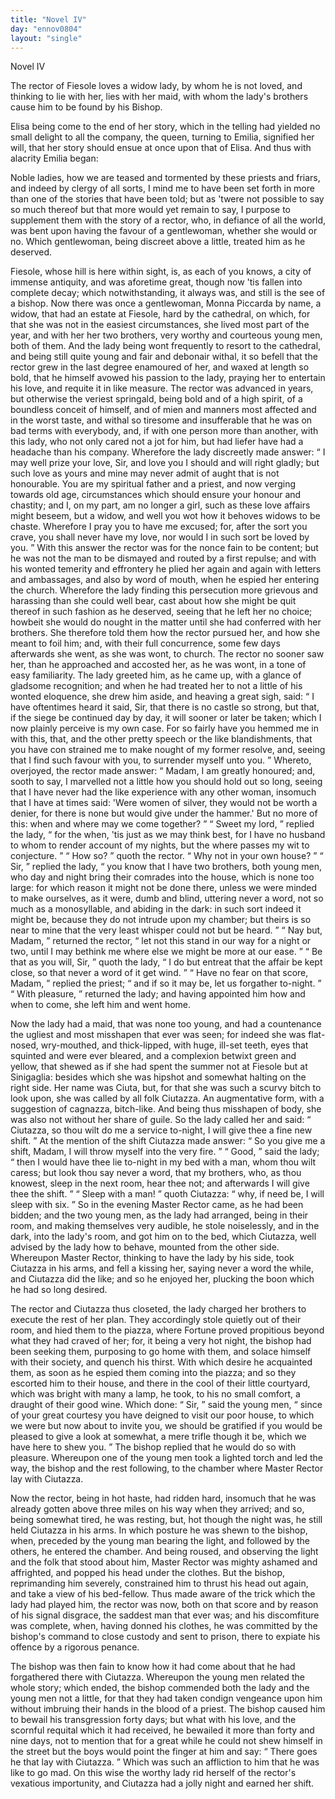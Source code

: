 ```yaml
---
title: "Novel IV"
day: "ennov0804"
layout: "single"
---
```

<html>
 <head>
 </head>
 <body>
  <div id="nov0804" type="novella" who="emilia">
   <head>
    Novel IV
   </head>
   <argument>
    <p>
     <milestone id="p08040001"/>
     <!--(i)-->
     The rector of Fiesole loves a widow lady, by whom he is
 not loved, and thinking to lie with her, lies with her
 maid, with whom the lady's brothers cause him to be
 found by his Bishop.
     <!--(/i)-->
    </p>
   </argument>
   <div3 type="commentary" who="author">
    <p>
     <milestone id="p08040002"/>
     <!--(sc)-->
     Elisa
     <!--(/sc)-->
     being come to the end of
	her story, which in the telling
	had yielded no small delight to all the company, the queen, turning
	to Emilia, signified her will, that her story should ensue at once upon
      that of Elisa. And thus with alacrity Emilia began:
    </p>
   </div3>
   <div3 type="commentary" who="emilia">
    <p>
     <milestone id="p08040003"/>
     Noble ladies,
	how we are teased and tormented by these priests and friars, and
	indeed by clergy of all sorts, I mind me to have been set forth in
	more than one of the stories that have been told; but as 'twere not
	possible to say so much thereof but that more would yet remain to
	say, I purpose to supplement them with the story of a rector, who, in
	defiance of all the world, was bent upon having the favour of a
	gentlewoman, whether she would or no. Which gentlewoman,
	being discreet above a little, treated him as he deserved.
    </p>
   </div3>
   <p>
    <milestone id="p08040004"/>
    Fiesole, whose hill is here within sight, is, as each of you knows,
 a city of immense antiquity, and was aforetime great, though now
 'tis fallen into complete decay; which notwithstanding, it always was,
 and still is the see of a bishop.
    <milestone id="p08040005"/>
    Now there was once a gentlewoman,
 Monna Piccarda by name, a widow, that had an estate at Fiesole,
 hard by the cathedral, on which, for that she was not in the easiest
 circumstances, she lived most part of the year, and with her her two
 brothers, very worthy and courteous young men, both of them.
    <milestone id="p08040006"/>
    And the lady being wont frequently to resort to the cathedral, and
 being still quite young and fair and debonair withal, it so befell that
 the rector grew in the last degree enamoured of her, and waxed at
 length so bold, that he himself avowed his passion to the lady, praying
    <pb n="195"/>
    her
 to entertain his love, and requite it in like measure.
    <milestone id="p08040007"/>
    The rector
 was advanced in years, but otherwise the veriest springald, being bold
 and of a high spirit, of a boundless conceit of himself, and of mien
 and manners most affected and in the worst taste, and withal so tiresome
 and insufferable that he was on bad terms with everybody, and,
 if with one person more than another, with this lady, who not only
 cared not a jot for him, but had liefer have had a headache than his
 company.
    <milestone id="p08040008"/>
    Wherefore the lady discreetly made answer:
    <q direct="unspecified">
     I may
 well prize your love, Sir, and love you I should and will right gladly;
 but such love as yours and mine may never admit of aught that is
 not honourable. You are my spiritual father and a priest, and now
 verging towards old age, circumstances which should ensure your
 honour and chastity; and I, on my part, am no longer a girl, such
 as these love affairs might beseem, but a widow, and well you wot
 how it behoves widows to be chaste. Wherefore I pray you to have
 me excused; for, after the sort you crave, you shall never have my
 love, nor would I in such sort be loved by you.
    </q>
    <milestone id="p08040009"/>
    With this answer
 the rector was for the nonce fain to be content; but he was not the
 man to be dismayed and routed by a first repulse; and with his
 wonted temerity and effrontery he plied her again and again with
 letters and ambassages, and also by word of mouth, when he espied
 her entering the church. Wherefore the lady finding this persecution
 more grievous and harassing than she could well bear, cast about how
 she might be quit thereof in such fashion as he deserved, seeing that
 he left her no choice; howbeit she would do nought in the matter
 until she had conferred with her brothers.
    <milestone id="p08040010"/>
    She therefore told them
 how the rector pursued her, and how she meant to foil him; and,
 with their full concurrence, some few days afterwards she went, as
 she was wont, to church. The rector no sooner saw her, than he
 approached and accosted her, as he was wont, in a tone of easy
 familiarity.
    <milestone id="p08040011"/>
    The lady greeted him, as he came up, with a glance
 of gladsome recognition; and when he had treated her to not a little
 of his wonted eloquence, she drew him aside, and heaving a great
 sigh, said:
    <milestone id="p08040012"/>
    <q direct="unspecified">
     I have oftentimes heard it said, Sir, that there is no
 castle so strong, but that, if the siege be continued day by day, it
 will sooner or later be taken; which I now plainly perceive is my
 own case. For so fairly have you hemmed me in with this, that, and
 the other pretty speech or the like blandishments, that you have
 con
     <pb n="196"/>
     strained
 me to make nought of my former resolve, and, seeing that I
 find such favour with you, to surrender myself unto you.
    </q>
    <milestone id="p08040013"/>
    Whereto,
 overjoyed, the rector made answer:
    <q direct="unspecified">
     Madam, I am greatly
 honoured; and, sooth to say, I marvelled not a little how you should
 hold out so long, seeing that I have never had the like experience
 with any other woman, insomuch that I have at times said: 'Were
 women of silver, they would not be worth a denier, for there is none
 but would give under the hammer.' But no more of this: when and
 where may we come together?
    </q>
    <milestone id="p08040014"/>
    <q direct="unspecified">
     Sweet my lord,
    </q>
    replied the lady,
    <q direct="unspecified">
     for the when, 'tis just as we may think best, for I have no husband
 to whom to render account of my nights, but the where passes my
 wit to conjecture.
    </q>
    <milestone id="p08040015"/>
    <q direct="unspecified">
     How so?
    </q>
    quoth the rector.
    <q direct="unspecified">
     Why not in
 your own house?
    </q>
    <milestone id="p08040016"/>
    <q direct="unspecified">
     Sir,
    </q>
    replied the lady,
    <q direct="unspecified">
     you know that I have
 two brothers, both young men, who day and night bring their comrades
 into the house, which is none too large: for which reason it
 might not be done there, unless we were minded to make ourselves,
 as it were, dumb and blind, uttering never a word, not so much as a
 monosyllable, and abiding in the dark: in such sort indeed it might
 be, because they do not intrude upon my chamber; but theirs is so
 near to mine that the very least whisper could not but be heard.
    </q>
    <milestone id="p08040017"/>
    <q direct="unspecified">
     Nay but, Madam,
    </q>
    returned the rector,
    <q direct="unspecified">
     let not this stand in our
 way for a night or two, until I may bethink me where else we might
 be more at our ease.
    </q>
    <milestone id="p08040018"/>
    <q direct="unspecified">
     Be that as you will, Sir,
    </q>
    quoth the lady,
    <q direct="unspecified">
     I do but entreat that the affair be kept close, so that never a word
 of it get wind.
    </q>
    <milestone id="p08040019"/>
    <q direct="unspecified">
     Have no fear on that score, Madam,
    </q>
    replied the
 priest;
    <q direct="unspecified">
     and if so it may be, let us forgather to-night.
    </q>
    <milestone id="p08040020"/>
    <q direct="unspecified">
     With
 pleasure,
    </q>
    returned the lady; and having appointed him how and
 when to come, she left him and went home.
   </p>
   <p>
    <milestone id="p08040021"/>
    Now the lady had a maid, that was none too young, and had a
 countenance the ugliest and most misshapen that ever was seen; for
 indeed she was flat-nosed, wry-mouthed, and thick-lipped, with huge,
 ill-set teeth, eyes that squinted and were ever bleared, and a complexion
 betwixt green and yellow, that shewed as if she had spent the
 summer not at Fiesole but at Sinigaglia: besides which she was hipshot
 and somewhat halting on the right side.
    <milestone id="p08040022"/>
    Her name was Ciuta,
 but, for that she was such a scurvy bitch to look upon, she was called
 by all folk Ciutazza.
    <note>
     An augmentative form, with a suggestion of
     <!--(i)-->
     cagnazza,
     <!--(/i)-->
     bitch-like.
    </note>
    And being thus misshapen of body, she
 was
    <pb n="197"/>
    also not without her share of guile.
    <milestone id="p08040023"/>
    So the lady called her and said:
    <q direct="unspecified">
     Ciutazza, so thou wilt do me a service to-night, I will give thee
 a fine new shift.
    </q>
    <milestone id="p08040024"/>
    At the mention of the shift Ciutazza made
 answer:
    <q direct="unspecified">
     So you give me a shift, Madam, I will throw myself
 into the very fire.
    </q>
    <milestone id="p08040025"/>
    <q direct="unspecified">
     Good,
    </q>
    said the lady;
    <q direct="unspecified">
     then I would have
 thee lie to-night in my bed with a man, whom thou wilt caress; but
 look thou say never a word, that my brothers, who, as thou knowest,
 sleep in the next room, hear thee not; and afterwards I will give
 thee the shift.
    </q>
    <milestone id="p08040026"/>
    <q direct="unspecified">
     Sleep with a man!
    </q>
    quoth Ciutazza:
    <q direct="unspecified">
     why, if
 need be, I will sleep with six.
    </q>
    <milestone id="p08040027"/>
    So in the evening Master Rector
 came, as he had been bidden; and the two young men, as the lady
 had arranged, being in their room, and making themselves very audible,
 he stole noiselessly, and in the dark, into the lady's room, and got
 him on to the bed, which Ciutazza, well advised by the lady how to
 behave, mounted from the other side.
    <milestone id="p08040028"/>
    Whereupon Master Rector,
 thinking to have the lady by his side, took Ciutazza in his arms, and
 fell a kissing her, saying never a word the while, and Ciutazza did
 the like; and so he enjoyed her, plucking the boon which he had so
 long desired.
   </p>
   <p>
    <milestone id="p08040029"/>
    The rector and Ciutazza thus closeted, the lady charged her
      brothers to execute the rest of her plan. They accordingly stole
      quietly out of their room, and hied them to the piazza, where
      Fortune proved propitious beyond what they had craved of her; for,
      it being a very hot night, the bishop had been seeking them, purposing
      to go home with them, and solace himself with their society, and
      quench his thirst.
    <milestone id="p08040030"/>
    With which desire he acquainted them, as soon
      as he espied them coming into the piazza; and so they escorted him
      to their house, and there in the cool of their little courtyard, which
      was bright with many a lamp, he took, to his no small comfort, a
      draught of their good wine.
    <milestone id="p08040031"/>
    Which done:
    <q direct="unspecified">
     Sir,
    </q>
    said the young
      men,
    <q direct="unspecified">
     since of your great courtesy you have deigned to visit our poor
	house, to which we were but now about to invite you, we should be
	gratified if you would be pleased to give a look at somewhat, a mere
	trifle though it be, which we have here to shew you.
    </q>
    <milestone id="p08040032"/>
    The bishop
      replied that he would do so with pleasure. Whereupon one of the
      young men took a lighted torch and led the way, the bishop and
      the rest following, to the chamber where Master Rector lay with
      Ciutazza.
   </p>
   <pb n="198"/>
   <p>
    Now the rector, being in hot haste, had ridden hard, insomuch
 that he was already gotten above three miles on his way when they
 arrived; and so, being somewhat tired, he was resting, but, hot
 though the night was, he still held Ciutazza in his arms.
    <milestone id="p08040033"/>
    In which
 posture he was shewn to the bishop, when, preceded by the young
 man bearing the light, and followed by the others, he entered the
 chamber.
    <milestone id="p08040034"/>
    And being roused, and observing the light and the folk
 that stood about him, Master Rector was mighty ashamed and
 affrighted, and popped his head under the clothes. But the bishop,
 reprimanding him severely, constrained him to thrust his head out
 again, and take a view of his bed-fellow.
    <milestone id="p08040035"/>
    Thus made aware of the
 trick which the lady had played him, the rector was now, both on
 that score and by reason of his signal disgrace, the saddest man that
 ever was; and his discomfiture was complete, when, having donned
 his clothes, he was committed by the bishop's command to close
 custody and sent to prison, there to expiate his offence by a rigorous
 penance.
   </p>
   <p>
    The bishop was then fain to know how it had come about that
 he had forgathered there with Ciutazza.
    <milestone id="p08040036"/>
    Whereupon the young
 men related the whole story; which ended, the bishop commended
 both the lady and the young men not a little, for that they had taken
 condign vengeance upon him without imbruing their hands in the
 blood of a priest.
    <milestone id="p08040037"/>
    The bishop caused him to bewail his transgression
 forty days; but what with his love, and the scornful requital which
 it had received, he bewailed it more than forty and nine days, not to
 mention that for a great while he could not shew himself in the
 street but the boys would point the finger at him and say:
    <q direct="unspecified">
     There goes he that lay with Ciutazza.
    </q>
    Which was such an
 affliction to him that he was like to go mad. On this wise the
 worthy lady rid herself of the rector's vexatious importunity, and
 Ciutazza had a jolly night and earned her shift.
   </p>
  </div>
 </body>
</html>